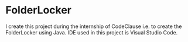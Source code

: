 # FolderLocker
I create this project during the internship of CodeClause i.e. to create the FolderLocker using Java. IDE used in this project is Visual Studio Code.
